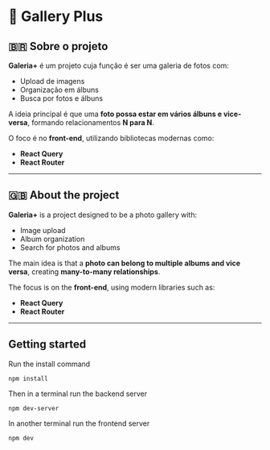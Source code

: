 # 📸 Gallery Plus

## 🇧🇷 Sobre o projeto
**Galeria+** é um projeto cuja função é ser uma galeria de fotos com:
- Upload de imagens
- Organização em álbuns
- Busca por fotos e álbuns

A ideia principal é que uma **foto possa estar em vários álbuns e vice-versa**, formando relacionamentos **N para N**.

O foco é no **front-end**, utilizando bibliotecas modernas como:
- **React Query**
- **React Router**

---

## 🇬🇧 About the project
**Galeria+** is a project designed to be a photo gallery with:
- Image upload
- Album organization
- Search for photos and albums

The main idea is that a **photo can belong to multiple albums and vice versa**, creating **many-to-many relationships**.

The focus is on the **front-end**, using modern libraries such as:
- **React Query**
- **React Router**
---

## Getting started

Run the install command

```
npm install
```

Then in a terminal run the backend server

```
npm dev-server
```

In another terminal run the frontend server

```
npm dev
```
